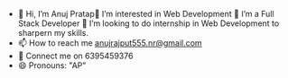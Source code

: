 - 👋 Hi, I’m Anuj Pratap👀 I’m interested in Web Development
🌱 I’m a Full Stack Developer
💞️ I’m looking to do internship in Web Development to sharpern my skills.
- 📫 How to reach me anujrajput555.nr@gmail.com
- 📱 Connect me on 6395459376
- 😄 Pronouns: "AP"

<!---
Apratap123/Apratap123 is a ✨ special ✨ repository because its `README.md` (this file) appears on your GitHub profile.
You can click the Preview link to take a look at your changes.
--->
